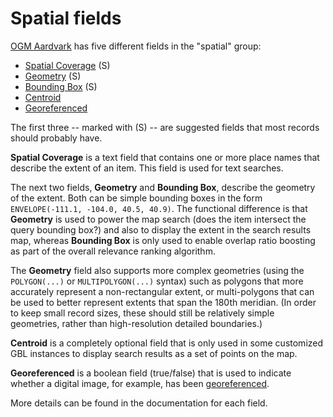 # Spatial fields

[OGM Aardvark](../ogm-aardvark) has five different fields in the "spatial" group:

- [Spatial Coverage](../ogm-aardvark/#spatial-coverage) (S)
- [Geometry](../ogm-aardvark/#geometry) (S)
- [Bounding Box](../ogm-aardvark/#bounding-box) (S)
- [Centroid](../ogm-aardvark/#centroid)
- [Georeferenced](../ogm-aardvark/#georeferenced)

The first three -- marked with (S) -- are suggested fields that most records should probably have.

**Spatial Coverage** is a text field that contains one or more place names that describe the extent of an item.  This field is used for text searches.

The next two fields, **Geometry** and **Bounding Box**, describe the geometry of the extent.  Both can be simple bounding boxes in the form `ENVELOPE(-111.1, -104.0, 40.5, 40.9)`.  The functional difference is that **Geometry** is used to power the map search (does the item intersect the query bounding box?) and also to display the extent in the search results map, whereas **Bounding Box** is only used to enable overlap ratio boosting as part of the overall relevance ranking algorithm.

The **Geometry** field also supports more complex geometries (using the `POLYGON(...)` or `MULTIPOLYGON(...)` syntax) such as polygons that more accurately represent a non-rectangular extent, or multi-polygons that can be used to better represent extents that span the 180th meridian.  (In order to keep small record sizes, these should still be relatively simple geometries, rather than high-resolution detailed boundaries.)

**Centroid** is a completely optional field that is only used in some customized GBL instances to display search results as a set of points on the map.

**Georeferenced** is a boolean field (true/false) that is used to indicate whether a digital image, for example, has been [georeferenced](https://gistbok.ucgis.org/bok-topics/georeferencing-and-georectification).

More details can be found in the documentation for each field.